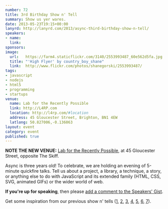 ```yaml
---
number: 72
title: 3rd Birthday Show n' Tell
summary: Show us yer wares.
date: 2013-05-23T19:15+00:00
lanyrd: http://lanyrd.com/2013/async-third-birthday-show-n-tell/
speakers:
- name: 
  link: 
sponsors:
image:
  url:   https://farm4.staticflickr.com/3140/2553993487_60e562d5fa.jpg
  title: "'High Flyer' by country_boy_shane"
  link:  http://www.flickr.com/photos/shanegorski/2553993487/
tags:
- javascript
- nodejs
- html5
- programming
- startups
venue:
  name: Lab for the Recently Possible
  link: http://L4RP.com
  location: http://l4rp.com/#location
  address: 45 Gloucester Street, Brighton, BN1 4EW
  latlong: 50.827006,-0.136063
layout: event
category: event
published: true
---
```


**NOTE THE NEW VENUE:** [Lab for the Recently Possible](http://L4RP.com), at 45 Gloucester Street, opposite The Skiff.

Async is three years old! To celebrate, we are holding an evening of 5-minute quickfire talks. Tell us about a project, a library, a technique, a story, or anything else to do with JavaScript and its extended family (HTML, CSS, SVG, animated GIFs) or the wider world of web.

**If you're up for speaking**, then please [add a comment to the Speakers' Gist][speakers].

Get some inspiration from our previous show n'
tells ([1][showntell-2012], [2][birthday-2], [3][showntell-2011], [4][birthday-1], [5][showntell-2010], [6][showntell-2], [7][showntell-1]).


[showntell-1]: http://asyncjs.com/showntell/
[showntell-2]: http://asyncjs.com/showntell2/
[showntell-2010]: http://asyncjs.com/showntell3/
[birthday-1]: http://asyncjs.com/birthday/
[birthday-2]: http://asyncjs.com/birthday2/
[showntell-2011]: http://asyncjs.com/international2011/
[showntell-2012]: http://asyncjs.com/showntell-2012/
[speakers]: https://gist.github.com/premasagar/5489922